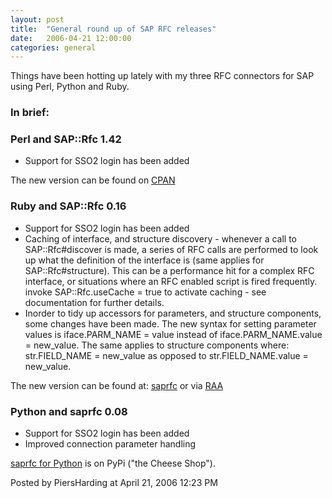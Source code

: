```yaml
---
layout: post
title:  "General round up of SAP RFC releases"
date:   2006-04-21 12:00:00
categories: general
---
```



<p>
Things have been hotting up lately with my three RFC connectors for SAP using  Perl, Python and Ruby.
</p>
<p>
<h3>In brief:</h3>
</p>
<p>
<h3>Perl and SAP::Rfc 1.42</h3>
<ul>
<li>Support for SSO2 login has been added</li>
</ul>
The new version can be found on <a href="http://search.cpan.org/search?dist=SAP-Rfc" target="_blank">CPAN</a>
</p>
<p>
<h3>Ruby and SAP::Rfc 0.16</h3>
<ul>
<li>Support for SSO2 login has been added</li>
<li>Caching of interface, and structure discovery - whenever a call to SAP::Rfc#discover is made, a series of RFC calls are performed to look up what the definition of the interface is (same applies for SAP::Rfc#structure). This can be a performance hit for a complex RFC interface, or situations where an RFC enabled script is fired frequently. invoke SAP::Rfc.useCache = true to activate caching - see documentation for further details.</li>
<li>Inorder to tidy up accessors for parameters, and structure components, some changes have been made. The new syntax for setting parameter values is iface.PARM_NAME = value instead of iface.PARM_NAME.value = new_value. The same applies to structure components where: str.FIELD_NAME = new_value as opposed to str.FIELD_NAME.value = new_value.</li>
</ul>
The new version can be found at: <a href="http://www.piersharding.com/download/ruby/" target="_blank">saprfc</a> or via <a href="http://raa.ruby-lang.org/project/saprfc" target="_blank">RAA</a>
</p>
<p>
<h3>Python and saprfc 0.08</h3>
<ul>
<li>Support for SSO2 login has been added</li>
<li>Improved connection parameter handling</li>
</ul>
<a href="http://www.python.org/pypi?%3Aaction=search&name=saprfc&version=&summary=&description=&keywords=&_pypi_hidden=0" target="_blank">saprfc for Python</a> is on PyPi ("the Cheese Shop").
</p>


<div id="a000050more"><div id="more">

</div></div>

<p class="posted">Posted by PiersHarding at April 21, 2006 12:23 PM</p>





